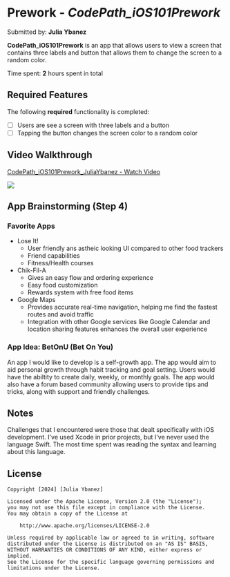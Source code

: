 # Prework - *CodePath_iOS101Prework*

Submitted by: **Julia Ybanez**

**CodePath_iOS101Prework** is an app that allows users to view a screen that contains three labels and button that allows them to change the screen to a random color.

Time spent: **2** hours spent in total

## Required Features

The following **required** functionality is completed:

- [ ] Users are see a screen with three labels and a button
- [ ] Tapping the button changes the screen color to a random color
 
## Video Walkthrough

<div>
    <a href="https://www.loom.com/share/b3e2239898db44b990450e7485171179">
      <p>CodePath_iOS101Prework_JuliaYbanez - Watch Video</p>
    </a>
    <a href="https://www.loom.com/share/b3e2239898db44b990450e7485171179">
      <img style="max-width:300px;" src="https://cdn.loom.com/sessions/thumbnails/b3e2239898db44b990450e7485171179-with-play.gif">
    </a>
  </div>

## App Brainstorming (Step 4)
    
 ### Favorite Apps
 - Lose It!
    - User friendly ans astheic looking UI compared to other food trackers
    - Friend capabilities
    - Fitness/Health courses
 - Chik-Fil-A
    - Gives an easy flow and ordering experience
    - Easy food customization
    - Rewards system with free food items
- Google Maps
    - Provides accurate real-time navigation, helping me find the fastest routes and avoid traffic
    - Integration with other Google services like Google Calendar and location sharing features enhances the overall user experience
 
 
 ### App Idea: BetOnU (Bet On You)   
An app I would like to develop is a self-growth app. The app would aim to aid personal growth through habit tracking and goal setting. Users would have the abiltity to create daily, weekly, or monthly goals. The app would also have a forum based community allowing users to provide tips and tricks, along with support and friendly challenges.

## Notes

Challenges that I encountered were those that dealt specifically with iOS development. I've used Xcode in prior projects, but I've never used the language Swift. The most time spent was reading the syntax and learning about this language.

## License

    Copyright [2024] [Julia Ybanez]

    Licensed under the Apache License, Version 2.0 (the "License");
    you may not use this file except in compliance with the License.
    You may obtain a copy of the License at

        http://www.apache.org/licenses/LICENSE-2.0

    Unless required by applicable law or agreed to in writing, software
    distributed under the License is distributed on an "AS IS" BASIS,
    WITHOUT WARRANTIES OR CONDITIONS OF ANY KIND, either express or implied.
    See the License for the specific language governing permissions and
    limitations under the License.
